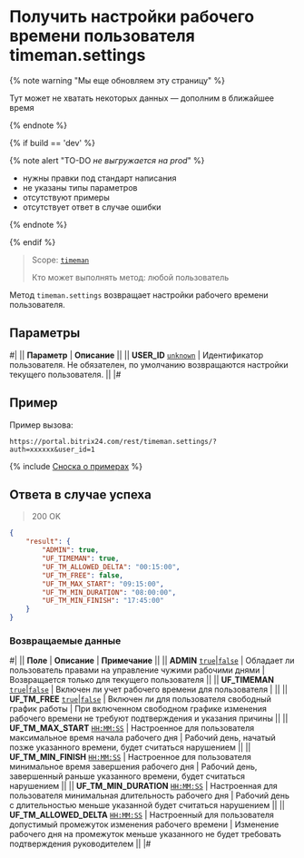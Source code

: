 # Получить настройки рабочего времени пользователя timeman.settings

{% note warning "Мы еще обновляем эту страницу" %}

Тут может не хватать некоторых данных — дополним в ближайшее время

{% endnote %}

{% if build == 'dev' %}

{% note alert "TO-DO _не выгружается на prod_" %}

- нужны правки под стандарт написания
- не указаны типы параметров
- отсутствуют примеры
- отсутствует ответ в случае ошибки

{% endnote %}

{% endif %}

> Scope: [`timeman`](../../scopes/permissions.md)
>
> Кто может выполнять метод: любой пользователь

Метод `timeman.settings` возвращает настройки рабочего времени пользователя.


## Параметры

#|
|| **Параметр** | **Описание** ||
|| **USER_ID**
[`unknown`](../../data-types.md) | Идентификатор пользователя. Не обязателен, по умолчанию возвращаются настройки текущего пользователя. ||
|#

## Пример

Пример вызова:

```http
https://portal.bitrix24.com/rest/timeman.settings/?auth=xxxxxx&user_id=1
```
{% include [Сноска о примерах](../../../_includes/examples.md) %}

## Ответа в случае успеха

> 200 OK
```json
{
    "result": {
        "ADMIN": true,
        "UF_TIMEMAN": true,
        "UF_TM_ALLOWED_DELTA": "00:15:00",
        "UF_TM_FREE": false,
        "UF_TM_MAX_START": "09:15:00",
        "UF_TM_MIN_DURATION": "08:00:00",
        "UF_TM_MIN_FINISH": "17:45:00"
    }
}
```

### Возвращаемые данные

#|
|| **Поле** | **Описание** | **Примечание** ||
|| **ADMIN**
[`true`\|`false`](../../data-types.md) | Обладает ли пользователь правами на управление чужими рабочими днями | Возвращается только для текущего пользователя ||
|| **UF_TIMEMAN**
[`true`\|`false`](../../data-types.md) | Включен ли учет рабочего времени для пользователя | ||
|| **UF_TM_FREE**
[`true`\|`false`](../../data-types.md) | Включен ли для пользователя свободный график работы | При включенном свободном графике изменения рабочего времени не требуют подтверждения и указания причины ||
|| **UF_TM_MAX_START**
[`HH:MM:SS`](../../data-types.md) | Настроенное для пользователя максимальное время начала рабочего дня | Рабочий день, начатый позже указанного времени, будет считаться нарушением ||
|| **UF_TM_MIN_FINISH**
[`HH:MM:SS`](../../data-types.md) | Настроенное для пользователя минимальное время завершения рабочего дня | Рабочий день, завершенный раньше указанного времени, будет считаться нарушением ||
|| **UF_TM_MIN_DURATION**
[`HH:MM:SS`](../../data-types.md) | Настроенная для пользователя минимальная длительность рабочего дня | Рабочий день с длительностью меньше указанной будет считаться нарушением ||
|| **UF_TM_ALLOWED_DELTA**
[`HH:MM:SS`](../../data-types.md) | Настроенный для пользователя допустимый промежуток изменения рабочего времени | Изменение рабочего дня на промежуток меньше указанного не будет требовать подтверждения руководителем ||
|#